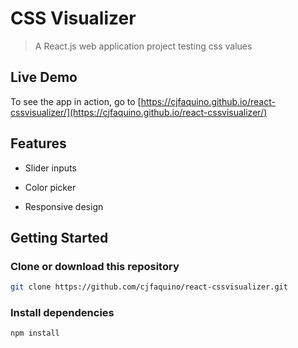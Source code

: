 # CSS Visualizer

> A React.js web application project testing css values

## Live Demo

To see the app in action, go to [https://cjfaquino.github.io/react-cssvisualizer/](https://cjfaquino.github.io/react-cssvisualizer/)

## Features

- Slider inputs

- Color picker

- Responsive design

## Getting Started

### Clone or download this repository

```sh
git clone https://github.com/cjfaquino/react-cssvisualizer.git
```

### Install dependencies

```sh
npm install
```
